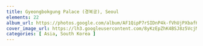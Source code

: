 ```yaml
---
title: Gyeongbokgung Palace (경복궁), Seoul
elements: 22
album_url: https://photos.google.com/album/AF1QipP7rSIDnP4k-fVhUjPXbafKVpo30RJqNFkHb35P
cover_image_url: https://lh3.googleusercontent.com/8yKzEpZhK4BSJ8z5VcjMulK43HOp4-QTxT4OTo6cwOlpsSiB3cGPdU6n15of2L8ycT9vIdjV372uMzvJKai5Tdb3xDIW5cXoVAPD52J0QV6igkQkfA3WB4P3t7SNxpnGdE41BX_IUzCb5Ow2WlAggnRizHGSoovoppaad2FjjyPX4qFqnsfusouCoWG_7wkKPu6SpIxntoztHD9qOIrSwSk89OmNlrImtCwTLZZj9mSeA31Be4omPaTh4DfLxZz7WTUvntt4c-TWxgJH-AFJrcAiJJ_ecXZhbPHILciEUwSYRQLScjDAfDQ2lGc1qKSAXXZC2qjX0izt6bdm8MOJLPdv1z6BqxqL9I3ss3a9vwyKytHUQZ56faSi_kSUvFF0_JxdxzRXPtYdVAcx2lPU76O-wdDolJYerDETuGyS8X5_yu6rA57t5H-y0wAcJXQ_bDC7mcROZuYP38nKQU-T-WfV-4kRWEG1ucBa1VJdQfloa6_sYEybxPFolRZUH8Zifkd5_c2LuJTDrYR0kr4mppuKEbu9MieWG2kFiEDXLiPBEi4aHmMR-G5yVJQgYWO6Ua_ZtqfHd2oVL7qkOHbMMeWl5DthA2O-SV_v5Z7lPYWbiZ3tok_1gnLJL8l1CH2eRKsxupxdMUolfG47cM1_YBCXZg=s195-p-k-no
categories: [ Asia, South Korea ]
---
```

